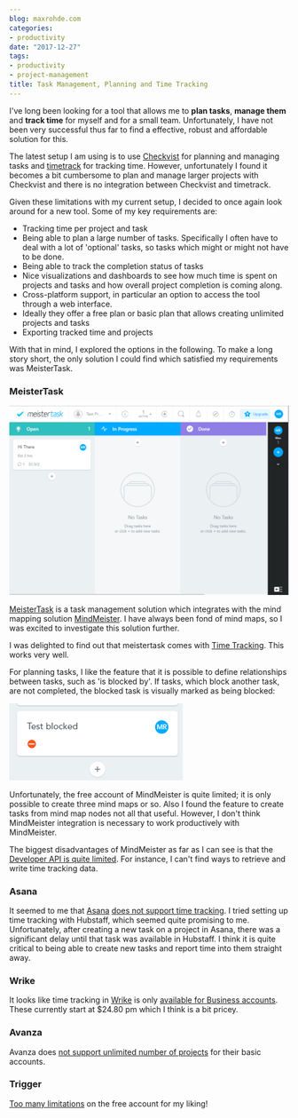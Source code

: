```yaml
---
blog: maxrohde.com
categories:
- productivity
date: "2017-12-27"
tags:
- productivity
- project-management
title: Task Management, Planning and Time Tracking
---
```


I've long been looking for a tool that allows me to **plan tasks**, **manage them** and **track time** for myself and for a small team. Unfortunately, I have not been very successful thus far to find a effective, robust and affordable solution for this.

The latest setup I am using is to use [Checkvist](https://checkvist.com/) for planning and managing tasks and [timetrack](http://timetrack.io/) for tracking time. However, unfortunately I found it becomes a bit cumbersome to plan and manage larger projects with Checkvist and there is no integration between Checkvist and timetrack.

Given these limitations with my current setup, I decided to once again look around for a new tool. Some of my key requirements are:

- Tracking time per project and task
- Being able to plan a large number of tasks. Specifically I often have to deal with a lot of 'optional' tasks, so tasks which might or might not have to be done.
- Being able to track the completion status of tasks
- Nice visualizations and dashboards to see how much time is spent on projects and tasks and how overall project completion is coming along.
- Cross-platform support, in particular an option to access the tool through a web interface.
- Ideally they offer a free plan or basic plan that allows creating unlimited projects and tasks
- Exporting tracked time and projects

With that in mind, I explored the options in the following. To make a long story short, the only solution I could find which satisfied my requirements was MeisterTask.

### MeisterTask

![meistertask](images/meistertask.png)

[MeisterTask](https://www.meistertask.com/) is a task management solution which integrates with the mind mapping solution [MindMeister](https://www.mindmeister.com/). I have always been fond of mind maps, so I was excited to investigate this solution further.

I was delighted to find out that meistertask comes with [Time Tracking](https://support.meistertask.com/hc/en-us/articles/202560731-Time-Tracking). This works very well.

For planning tasks, I like the feature that it is possible to define relationships between tasks, such as 'is blocked by'. If tasks, which block another task, are not completed, the blocked task is visually marked as being blocked:

![blocked](images/blocked.png)

Unfortunately, the free account of MindMeister is quite limited; it is only possible to create three mind maps or so. Also I found the feature to create tasks from mind map nodes not all that useful. However, I don't think MindMeister integration is necessary to work productively with MindMeister.

The biggest disadvantages of MindMeister as far as I can see is that the [Developer API is quite limited](https://developers.mindmeister.com/). For instance, I can't find ways to retrieve and write time tracking data.

### Asana

It seemed to me that [Asana](https://asana.com/) [does not support time tracking](https://community.asana.com/t/whats-the-best-time-tracking-application-in-asana/1457). I tried setting up time tracking with Hubstaff, which seemed quite promising to me. Unfortunately, after creating a new task on a project in Asana, there was a significant delay until that task was available in Hubstaff. I think it is quite critical to being able to create new tasks and report time into them straight away.

### Wrike

It looks like time tracking in [Wrike](https://www.wrike.com/) is only [available for Business accounts](https://help.wrike.com/hc/en-us/articles/209603089-Time-Tracking). These currently start at $24.80 pm which I think is a bit pricey.

### Avanza

Avanza does [not support unlimited number of projects](https://www.avaza.com/pricing) for their basic accounts.

### Trigger

[Too many limitations](https://www.triggerapp.com/pricing) on the free account for my liking!
